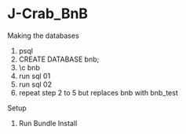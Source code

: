 # J-Crab_BnB

Making the databases

1. psql
2. CREATE DATABASE bnb;
3. \c bnb
4. run sql 01
5. run sql 02
6. repeat step 2 to 5 but replaces bnb with bnb_test

Setup

1. Run Bundle Install